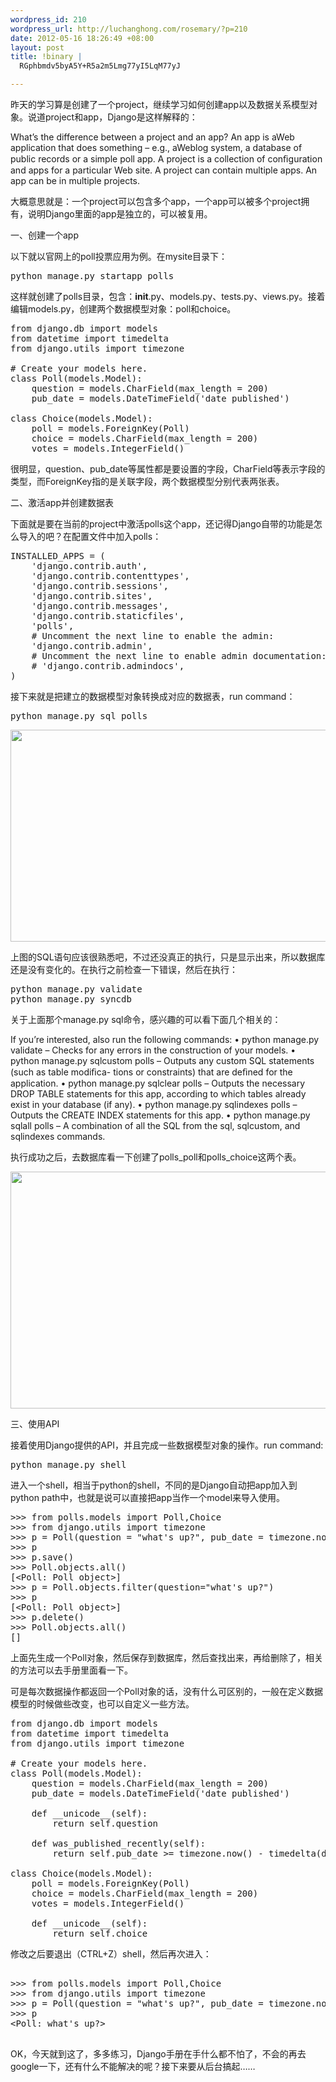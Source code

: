 ```yaml
--- 
wordpress_id: 210
wordpress_url: http://luchanghong.com/rosemary/?p=210
date: 2012-05-16 18:26:49 +08:00
layout: post
title: !binary |
  RGphbmdv5byA5Y+R5a2m5Lmg77yI5LqM77yJ

---
```

昨天的学习算是创建了一个project，继续学习如何创建app以及数据关系模型对象。说道project和app，Django是这样解释的：

What’s the difference between a project and an app? An app is aWeb application that does something – e.g., aWeblog
system, a database of public records or a simple poll app. A project is a collection of conﬁguration and apps for a
particular Web site. A project can contain multiple apps. An app can be in multiple projects.

大概意思就是：一个project可以包含多个app，一个app可以被多个project拥有，说明Django里面的app是独立的，可以被复用。

一、创建一个app

以下就以官网上的poll投票应用为例。在mysite目录下：

<pre class="prettyprint">
python manage.py startapp polls
</pre>

这样就创建了polls目录，包含：__init__.py、models.py、tests.py、views.py。接着编辑models.py，创建两个数据模型对象：poll和choice。
<pre class="prettyprint">
from django.db import models
from datetime import timedelta
from django.utils import timezone

# Create your models here.
class Poll(models.Model):
    question = models.CharField(max_length = 200)
    pub_date = models.DateTimeField('date published')

class Choice(models.Model):
    poll = models.ForeignKey(Poll)
    choice = models.CharField(max_length = 200)
    votes = models.IntegerField()
</pre>
很明显，question、pub_date等属性都是要设置的字段，CharField等表示字段的类型，而ForeignKey指的是关联字段，两个数据模型分别代表两张表。

二、激活app并创建数据表

下面就是要在当前的project中激活polls这个app，还记得Django自带的功能是怎么导入的吧？在配置文件中加入polls：
<pre class="prettyprint">
INSTALLED_APPS = (
    'django.contrib.auth',
    'django.contrib.contenttypes',
    'django.contrib.sessions',
    'django.contrib.sites',
    'django.contrib.messages',
    'django.contrib.staticfiles',
    'polls',
    # Uncomment the next line to enable the admin:
    'django.contrib.admin',
    # Uncomment the next line to enable admin documentation:
    # 'django.contrib.admindocs',
)
</pre>
接下来就是把建立的数据模型对象转换成对应的数据表，run command：

<pre class="prettyprint">python manage.py sql polls</pre>

<a href="http://luchanghong.com/rosemary/wp-content/uploads/2012/05/django-app.jpg"><img class="alignnone size-full wp-image-211" title="django-app" src="http://luchanghong.com/rosemary/wp-content/uploads/2012/05/django-app.jpg" alt="" width="681" height="339" /></a>

上图的SQL语句应该很熟悉吧，不过还没真正的执行，只是显示出来，所以数据库还是没有变化的。在执行之前检查一下错误，然后在执行：
<pre class="prettyprint">
python manage.py validate
python manage.py syncdb
</pre>
关于上面那个manage.py sql命令，感兴趣的可以看下面几个相关的：

If you’re interested, also run the following commands:
• python manage.py validate – Checks for any errors in the construction of your models.
• python manage.py sqlcustom polls – Outputs any custom SQL statements (such as table modiﬁca-
tions or constraints) that are deﬁned for the application.
• python manage.py sqlclear polls – Outputs the necessary DROP TABLE statements for this app,
according to which tables already exist in your database (if any).
• python manage.py sqlindexes polls – Outputs the CREATE INDEX statements for this app.
• python manage.py sqlall polls – A combination of all the SQL from the sql, sqlcustom, and
sqlindexes commands.

执行成功之后，去数据库看一下创建了polls_poll和polls_choice这两个表。

<a href="http://luchanghong.com/rosemary/wp-content/uploads/2012/05/Django-table.jpg"><img class="alignnone size-full wp-image-212" title="Django-table" src="http://luchanghong.com/rosemary/wp-content/uploads/2012/05/Django-table.jpg" alt="" width="573" height="379" /></a>

三、使用API

接着使用Django提供的API，并且完成一些数据模型对象的操作。run command:

<pre class="prettyprint">python manage.py shell</pre>

进入一个shell，相当于python的shell，不同的是Django自动把app加入到python path中，也就是说可以直接把app当作一个model来导入使用。

<pre class="prettyprint">
&gt;&gt;&gt; from polls.models import Poll,Choice
&gt;&gt;&gt; from django.utils import timezone
&gt;&gt;&gt; p = Poll(question = "what's up?", pub_date = timezone.now())
&gt;&gt;&gt; p
&gt;&gt;&gt; p.save()
&gt;&gt;&gt; Poll.objects.all()
[&lt;Poll: Poll object&gt;]
&gt;&gt;&gt; p = Poll.objects.filter(question="what's up?")
&gt;&gt;&gt; p
[&lt;Poll: Poll object&gt;]
&gt;&gt;&gt; p.delete()
&gt;&gt;&gt; Poll.objects.all()
[]
</pre>

上面先生成一个Poll对象，然后保存到数据库，然后查找出来，再给删除了，相关的方法可以去手册里面看一下。

可是每次数据操作都返回一个Poll对象的话，没有什么可区别的，一般在定义数据模型的时候做些改变，也可以自定义一些方法。
<pre class="prettyprint">
from django.db import models
from datetime import timedelta
from django.utils import timezone

# Create your models here.
class Poll(models.Model):
    question = models.CharField(max_length = 200)
    pub_date = models.DateTimeField('date published')

    def __unicode__(self):
        return self.question

    def was_published_recently(self):
        return self.pub_date &gt;= timezone.now() - timedelta(days = 1)

class Choice(models.Model):
    poll = models.ForeignKey(Poll)
    choice = models.CharField(max_length = 200)
    votes = models.IntegerField()

    def __unicode__(self):
        return self.choice
</pre>
修改之后要退出（CTRL+Z）shell，然后再次进入：

<pre class="prettyprint">

&gt;&gt;&gt; from polls.models import Poll,Choice
&gt;&gt;&gt; from django.utils import timezone
&gt;&gt;&gt; p = Poll(question = "what's up?", pub_date = timezone.now())
&gt;&gt;&gt; p
&lt;Poll: what's up?&gt;

</pre>

OK，今天就到这了，多多练习，Django手册在手什么都不怕了，不会的再去google一下，还有什么不能解决的呢？接下来要从后台搞起……
